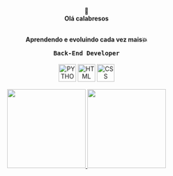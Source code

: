 <div align="center">
🎇<br>
<strong>Olá calabresos</strong><br>
<br>
<p>
  <strong>Aprendendo e evoluindo cada vez mais💥</strong>
</p>
<div align="center">
  <kbd>
  <strong>Back-End Developer</strong>
    </kbd>
</div>  
     <div align="center" style="display: inline_block"><br>  
        <img align="center" alt="PYTHON" height="40" width="40"
        src="https://user-images.githubusercontent.com/25181517/183423507-c056a6f9-1ba8-4312-a350-19bcbc5a8697.png">
        <img align="center" alt="HTML" height="40" width="40"
        src="https://user-images.githubusercontent.com/25181517/192158954-f88b5814-d510-4564-b285-dff7d6400dad.png">
       <img align="center" alt="CSS" height="40" width="40"
        src="https://user-images.githubusercontent.com/25181517/183898674-75a4a1b1-f960-4ea9-abcb-637170a00a75.png">
     </div>
     
<div align="center"><br>

<div align="center">
  <a href="https://github.com/Malihgno616">
  <img height="180em" src="https://github-readme-stats.vercel.app/api?username=malihgno616&show_icons=true&theme=dracula&include_all_commits=true&count_private=true"/>
  <img height="180em" src="https://github-readme-stats.vercel.app/api/top-langs/?username=malihgno616&layout=compact&langs_count=7&theme=dracula"/>
</div>
